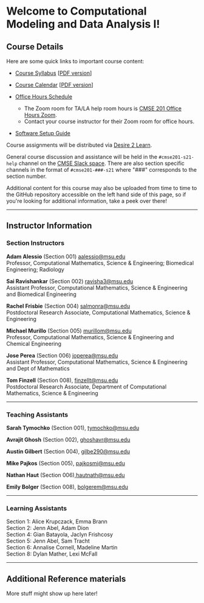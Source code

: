 
# Welcome to Computational Modeling and Data Analysis I!

## Course Details


Here are some quick links to important course content:  

*  [Course Syllabus](https://docs.google.com/document/d/e/2PACX-1vQ0JWyKjOL_hQaxXUm1MvqpROlCGncaVLkh7LV2gCrS3IK9N8-YsHbWEaRQKBNG4g7uZ5mmHkyA9lC6/pub) [[PDF version](/course_documents/CMSE201_Syllabus_Spring2021.pdf)]

*  [Course Calendar](https://docs.google.com/spreadsheets/d/e/2PACX-1vTUmj2CMawEU4T039udPLPozpT7ZHLB4ewp_UQhSUi9dijO8-9zuNsuI7jG7klAOqSrF3wvUfv9wsgX/pubhtml?gid=1088757719&single=true) [[PDF version](/course_documents/CMSE201-S21-Schedule.pdf)]

*  [Office Hours Schedule](https://cmse.msu.edu/cmse201-office-hours)
	* The Zoom room for TA/LA help room hours is [CMSE 201 Office Hours Zoom](https://msu.zoom.us/j/98424310993).
	* Contact your course instructor for their Zoom room for office hours.  

* [Software Setup Guide](/course_documents/SoftwareSetupGuide.pdf)

Course assignments will be distributed via [Desire 2 Learn](https://d2l.msu.edu/).

General course discussion and assistance will be held in the `#cmse201-s21-help` channel on the [CMSE Slack space](https://cmse-courses.slack.com). There are also section specific channels in the format of `#cmse201-###-s21` where "###" corresponds to the section number.

Additional content for this course may also be uploaded from time to time to the GitHub repository accessible on the left hand side of this page, so if you're looking for additional information, take a peek over there!

---

## Instructor Information


### Section Instructors

**Adam Alessio** (Section 001) [aalessio@msu.edu](mailto:aalessio@msu.edu)
<br>Professor, Computational Mathematics, Science & Engineering; Biomedical Engineering; Radiology

**Sai Ravishankar** (Section 002) [ravisha3@msu.edu](mailto:ravisha3@msu.edu)
<br>Assistant Professor, Computational Mathematics, Science & Engineering and Biomedical Engineering

**Rachel Frisbie** (Section 004) [salmonra@msu.edu](mailto:salmonra@msu.edu)
<br>Postdoctoral Research Associate, Computational Mathematics, Science & Engineering

**Michael Murillo** (Section 005) [murillom@msu.edu](mailto:murillom@msu.edu)
<br>Professor, Computational Mathematics, Science & Engineering and Chemical Engineering

**Jose Perea** (Section 006) [joperea@msu.edu](mailto:joperea@msu.edu)
<br>Assistant Professor, Computational Mathematics, Science & Engineering and Dept of Mathematics

**Tom Finzell** (Section 008), [finzellt@msu.edu](mailto:finzellt@msu.edu)  <br>Postdoctoral Research Associate, Department of Computational Mathematics, Science & Engineering

---  

### Teaching Assistants

**Sarah Tymochko** (Section 001), [tymochko@msu.edu](mailto:tymochko@msu.edu)

**Avrajit Ghosh** (Section 002), [ghoshavr@msu.edu](mailto:ghoshavr@msu.edu)

**Austin Gilbert** (Section 004), [gilbe290@msu.edu](mailto:gilbe290@msu.edu)

**Mike Pajkos** (Section 005), [pajkosmi@msu.edu](mailto:pajkosmi@msu.edu)

**Nathan Haut** (Section 006),[hautnath@msu.edu](mailto:hautnath@msu.edu)

**Emily Bolger** (Section 008), [bolgerem@msu.edu](mailto:bolgerem@msu.edu)

---

### Learning Assistants
Section 1: Alice Krupczack, Emma Brann <br>
Section 2: Jenn Abel, Adam Dion<br>
Section 4: Gian Batayola, Jaclyn Frishcosy<br>
Section 5: Jenn Abel, Sam Tracht<br>
Section 6: Annalise Cornell, Madeline Martin<br>
Section 8: Dylan Mather, Lexi McFall<br>

---  

## Additional Reference materials


More stuff might show up here later!
